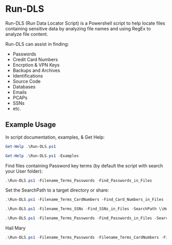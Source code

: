 Run-DLS
=======
Run-DLS (Run Data Locator Script) is a Powershell script to help locate files containing sensitive data by analyzing file names and using RegEx to analyze file content. 

Run-DLS can assist in finding: 
  * Passwords
  * Credit Card Numbers
  * Encrption & VPN Keys
  * Backups and Archives
  * Identifications
  * Source Code 
  * Databases
  * Emails
  * PCAPs
  * SSNs
  * etc.

## Example Usage 
In script documentation, examples, & Get Help:
```Powershell
Get-Help .\Run-DLS.ps1
```
```Powershell
Get-Help .\Run-DLS.ps1 -Examples
```

Find files containing Password key terms (by default the script with search your User folder):
```Powershell
.\Run-DLS.ps1 -Filename_Terms_Passwords -Find_Passwords_in_Files
```

Set the SearchPath to a target directory or share: 
```Powershell
.\Run-DLS.ps1 -Filename_Terms_CardNumbers -Find_Card_Numbers_in_Files -SearchPath C:\Users\
```
```Powershell
.\Run-DLS.ps1 -Filename_Terms_SSNs -Find_SSNs_in_Files -SearchPath \\HostName\C$\Users\
```
```Powershell
.\Run-DLS.ps1 -Filename_Terms_Passwords -Find_Passwords_in_Files -SearchPath \\ServerName\SMB_Share\Path\
```
Hail Mary 
```Powershell 
.\Run-DLS.ps1 -Filename_Terms_Passwords -Filename_Terms_CardNumbers -Filename_Terms_SSNs -Filename_Terms_IDs -Filename_Terms_VPN_Keys -Filename_Terms_Encryption_Keys -Filename_Terms_Interesting -Filename_Terms_Network_Docs -Filename_Terms_Schematics -File_Extensions_Source_Code -File_Extensions_RDP_Files -File_Extensions_Password_DBs -File_Extensions_Email -File_Extensions_PCAPs -File_Extensions_Backups -File_Extensions_DBs -File_Extensions_Archives -File_Extensions_Logs -File_Extensions_MobleApps -Find_Passwords_in_Files -Find_Card_Numbers_in_Files -Find_SSNs_in_Files -SearchPath \\ServerName\SMB_Share\Path\
```
